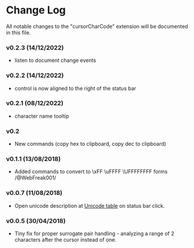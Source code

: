 # Change Log
All notable changes to the "cursorCharCode" extension will be documented in this file.

### v0.2.3 (14/12/2022)
- listen to document change events

### v0.2.2 (14/12/2022)
- control is now aligned to the right of the status bar

### v0.2.1 (08/12/2022)
- character name tooltip

### v0.2
- New commands (copy hex to clipboard, copy dec to clipboard)

### v0.1.1 (13/08/2018)
- Added commands to convert to \xFF \uFFFF \UFFFFFFFF forms    /@WebFreak001/

### v0.0.7 (11/08/2018)
- Open unicode description at [Unicode table](https://unicode-table.com) on status bar click.

### v0.0.5 (30/04/2018)
- Tiny fix for proper surrogate pair handling - analyzing a range of 2 characters after the cursor instead of one.